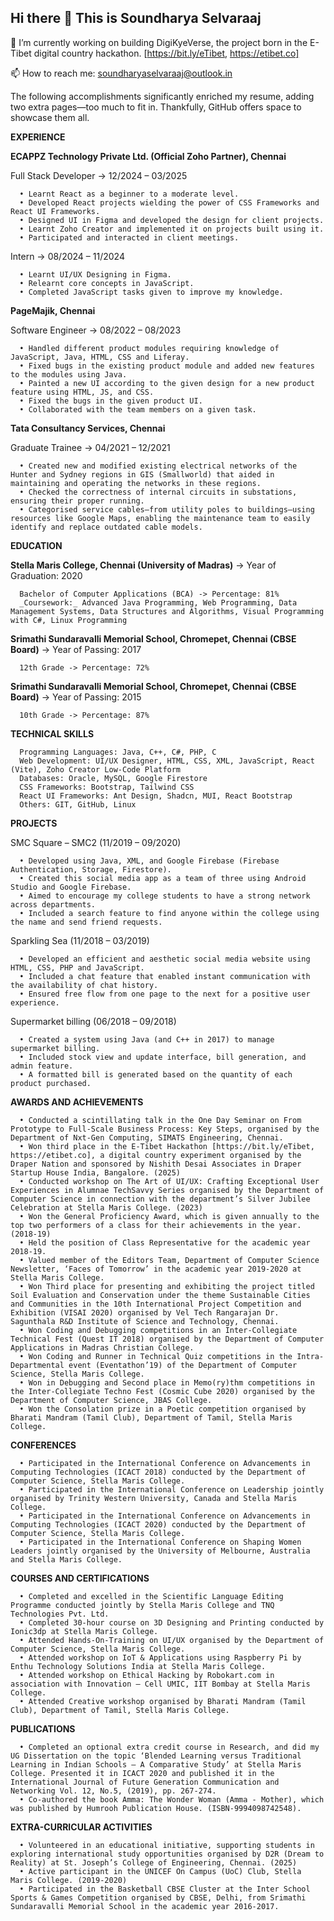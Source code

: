 ## Hi there 👋 This is Soundharya Selvaraaj

<!--
**happie-sou/happie-sou** is a ✨ _special_ ✨ repository because its `README.md` (this file) appears on your GitHub profile.

Here are some ideas to get you started:

- 🔭 I’m currently working on ...
- 🌱 I’m currently learning ...
- 👯 I’m looking to collaborate on ...
- 🤔 I’m looking for help with ...
- 💬 Ask me about ...
- 📫 How to reach me: ...
- 😄 Pronouns: ...
- ⚡ Fun fact: ...
-->

🔭 I’m currently working on building DigiKyeVerse, the project born in the E-Tibet digital country hackathon. [https://bit.ly/eTibet, https://etibet.co]

📫 How to reach me: soundharyaselvaraaj@outlook.in

The following accomplishments significantly enriched my resume, adding two extra pages—too much to fit in. Thankfully, GitHub offers space to showcase them all.

**EXPERIENCE**

**ECAPPZ Technology Private Ltd. (Official Zoho Partner), Chennai**

Full Stack Developer -> 12/2024 – 03/2025

      • Learnt React as a beginner to a moderate level.
      • Developed React projects wielding the power of CSS Frameworks and React UI Frameworks.
      • Designed UI in Figma and developed the design for client projects.
      • Learnt Zoho Creator and implemented it on projects built using it.
      • Participated and interacted in client meetings.

Intern -> 08/2024 – 11/2024

      • Learnt UI/UX Designing in Figma.
      • Relearnt core concepts in JavaScript.
      • Completed JavaScript tasks given to improve my knowledge. 

**PageMajik, Chennai**

Software Engineer -> 08/2022 – 08/2023

      • Handled different product modules requiring knowledge of JavaScript, Java, HTML, CSS and Liferay.
      • Fixed bugs in the existing product module and added new features to the modules using Java.
      • Painted a new UI according to the given design for a new product feature using HTML, JS, and CSS.
      • Fixed the bugs in the given product UI.
      • Collaborated with the team members on a given task.

**Tata Consultancy Services, Chennai**

Graduate Trainee -> 04/2021 – 12/2021

      • Created new and modified existing electrical networks of the Hunter and Sydney regions in GIS (Smallworld) that aided in maintaining and operating the networks in these regions.
      • Checked the correctness of internal circuits in substations, ensuring their proper running.
      • Categorised service cables—from utility poles to buildings—using resources like Google Maps, enabling the maintenance team to easily identify and replace outdated cable models.

**EDUCATION**

**Stella Maris College, Chennai (University of Madras)** -> Year of Graduation: 2020

      Bachelor of Computer Applications (BCA) -> Percentage: 81%
      _Coursework:_ Advanced Java Programming, Web Programming, Data Management Systems, Data Structures and Algorithms, Visual Programming with C#, Linux Programming

**Srimathi Sundaravalli Memorial School, Chromepet, Chennai (CBSE Board)** -> Year of Passing: 2017

      12th Grade -> Percentage: 72%

**Srimathi Sundaravalli Memorial School, Chromepet, Chennai (CBSE Board)** -> Year of Passing: 2015

      10th Grade -> Percentage: 87%

**TECHNICAL SKILLS**

      Programming Languages: Java, C++, C#, PHP, C
      Web Development: UI/UX Designer, HTML, CSS, XML, JavaScript, React (Vite), Zoho Creator Low-Code Platform
      Databases: Oracle, MySQL, Google Firestore
      CSS Frameworks: Bootstrap, Tailwind CSS
      React UI Frameworks: Ant Design, Shadcn, MUI, React Bootstrap
      Others: GIT, GitHub, Linux

**PROJECTS**

SMC Square – SMC2 (11/2019 – 09/2020)

      • Developed using Java, XML, and Google Firebase (Firebase Authentication, Storage, Firestore).
      • Created this social media app as a team of three using Android Studio and Google Firebase.
      • Aimed to encourage my college students to have a strong network across departments.
      • Included a search feature to find anyone within the college using the name and send friend requests.
      
Sparkling Sea (11/2018 – 03/2019)

      • Developed an efficient and aesthetic social media website using HTML, CSS, PHP and JavaScript.
      • Included a chat feature that enabled instant communication with the availability of chat history.
      • Ensured free flow from one page to the next for a positive user experience.
      
Supermarket billing (06/2018 – 09/2018)

      • Created a system using Java (and C++ in 2017) to manage supermarket billing.
      • Included stock view and update interface, bill generation, and admin feature.
      • A formatted bill is generated based on the quantity of each product purchased.
      
**AWARDS AND ACHIEVEMENTS**

      • Conducted a scintillating talk in the One Day Seminar on From Prototype to Full-Scale Business Process: Key Steps, organised by the Department of Nxt-Gen Computing, SIMATS Engineering, Chennai.
      • Won third place in the E-Tibet Hackathon [https://bit.ly/eTibet, https://etibet.co], a digital country experiment organised by the Draper Nation and sponsored by Nishith Desai Associates in Draper Startup House India, Bangalore. (2025)
      • Conducted workshop on The Art of UI/UX: Crafting Exceptional User Experiences in Alumnae TechSavvy Series organised by the Department of Computer Science in connection with the department’s Silver Jubilee Celebration at Stella Maris College. (2023)
      • Won the General Proficiency Award, which is given annually to the top two performers of a class for their achievements in the year. (2018-19) 
      • Held the position of Class Representative for the academic year 2018-19.
      • Valued member of the Editors Team, Department of Computer Science Newsletter, ‘Faces of Tomorrow’ in the academic year 2019-2020 at Stella Maris College.
      • Won Third place for presenting and exhibiting the project titled Soil Evaluation and Conservation under the theme Sustainable Cities and Communities in the 10th International Project Competition and Exhibition (VISAI 2020) organised by Vel Tech Rangarajan Dr. Sagunthala R&D Institute of Science and Technology, Chennai.
      • Won Coding and Debugging competitions in an Inter-Collegiate Technical Fest (Quest IT 2018) organised by the Department of Computer Applications in Madras Christian College.
      • Won Coding and Runner in Technical Quiz competitions in the Intra-Departmental event (Eventathon’19) of the Department of Computer Science, Stella Maris College.
      • Won in Debugging and Second place in Memo(ry)thm competitions in the Inter-Collegiate Techno Fest (Cosmic Cube 2020) organised by the Department of Computer Science, JBAS College.
      • Won the Consolation prize in a Poetic competition organised by Bharati Mandram (Tamil Club), Department of Tamil, Stella Maris College.

**CONFERENCES**

      • Participated in the International Conference on Advancements in Computing Technologies (ICACT 2018) conducted by the Department of Computer Science, Stella Maris College.
      • Participated in the International Conference on Leadership jointly organised by Trinity Western University, Canada and Stella Maris College.
      • Participated in the International Conference on Advancements in Computing Technologies (ICACT 2020) conducted by the Department of Computer Science, Stella Maris College. 
      • Participated in the International Conference on Shaping Women Leaders jointly organised by the University of Melbourne, Australia and Stella Maris College.
      
**COURSES AND CERTIFICATIONS**

      • Completed and excelled in the Scientific Language Editing Programme conducted jointly by Stella Maris College and TNQ Technologies Pvt. Ltd.
      • Completed 30-hour course on 3D Designing and Printing conducted by Ionic3dp at Stella Maris College.
      • Attended Hands-On-Training on UI/UX organised by the Department of Computer Science, Stella Maris College.
      • Attended workshop on IoT & Applications using Raspberry Pi by Enthu Technology Solutions India at Stella Maris College.
      • Attended workshop on Ethical Hacking by Robokart.com in association with Innovation – Cell UMIC, IIT Bombay at Stella Maris College.
      • Attended Creative workshop organised by Bharati Mandram (Tamil Club), Department of Tamil, Stella Maris College.

**PUBLICATIONS**

      • Completed an optional extra credit course in Research, and did my UG Dissertation on the topic ‘Blended Learning versus Traditional Learning in Indian Schools – A Comparative Study’ at Stella Maris College. Presented it in ICACT 2020 and published it in the International Journal of Future Generation Communication and Networking Vol. 12, No.5, (2019), pp. 267-274.
      • Co-authored the book Amma: The Wonder Woman (Amma - Mother), which was published by Humrooh Publication House. (ISBN-9994098742548).

**EXTRA-CURRICULAR ACTIVITIES**

      • Volunteered in an educational initiative, supporting students in exploring international study opportunities organised by D2R (Dream to Reality) at St. Joseph’s College of Engineering, Chennai. (2025)
      • Active participant in the UNICEF On Campus (UoC) Club, Stella Maris College. (2019-2020)
      • Participated in the Basketball CBSE Cluster at the Inter School Sports & Games Competition organised by CBSE, Delhi, from Srimathi Sundaravalli Memorial School in the academic year 2016-2017.
